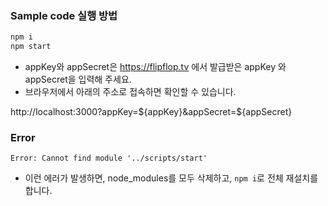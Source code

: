 ### Sample code 실행 방법
```sh
npm i
npm start
```

- appKey와 appSecret은 https://flipflop.tv 에서 발급받은 appKey 와 appSecret을 입력해 주세요.
- 브라우저에서 아래의 주소로 접속하면 확인할 수 있습니다.

http://localhost:3000?appKey=${appKey}&appSecret=${appSecret}

### Error

```
Error: Cannot find module '../scripts/start'
```
- 이런 에러가 발생하면, node_modules를 모두 삭제하고, `npm i`로 전체 재설치를 합니다.
